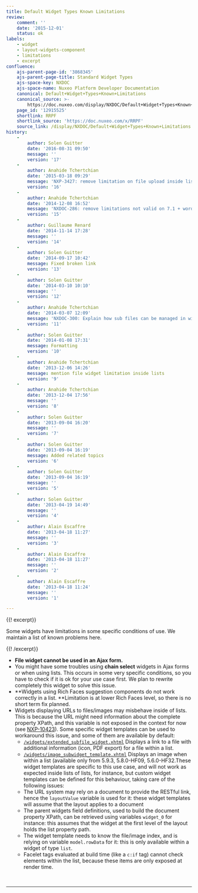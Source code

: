 ```yaml
---
title: Default Widget Types Known Limitations
review:
    comment: ''
    date: '2015-12-01'
    status: ok
labels:
    - widget
    - layout-widgets-component
    - limitations
    - excerpt
confluence:
    ajs-parent-page-id: '3868345'
    ajs-parent-page-title: Standard Widget Types
    ajs-space-key: NXDOC
    ajs-space-name: Nuxeo Platform Developer Documentation
    canonical: Default+Widget+Types+Known+Limitations
    canonical_source: >-
        https://doc.nuxeo.com/display/NXDOC/Default+Widget+Types+Known+Limitations
    page_id: '12915525'
    shortlink: RRPF
    shortlink_source: 'https://doc.nuxeo.com/x/RRPF'
    source_link: /display/NXDOC/Default+Widget+Types+Known+Limitations
history:
    - 
        author: Solen Guitter
        date: '2016-08-31 09:50'
        message: ''
        version: '17'
    - 
        author: Anahide Tchertchian
        date: '2015-03-18 09:29'
        message: 'NXP-3427: remove limitation on file upload inside lists'
        version: '16'
    - 
        author: Anahide Tchertchian
        date: '2014-12-08 16:52'
        message: 'NXDOC-286: remove limitations not valid on 7.1 + wording'
        version: '15'
    - 
        author: Guillaume Renard
        date: '2014-11-14 17:28'
        message: ''
        version: '14'
    - 
        author: Solen Guitter
        date: '2014-09-17 10:42'
        message: Fixed broken link
        version: '13'
    - 
        author: Solen Guitter
        date: '2014-03-10 10:10'
        message: ''
        version: '12'
    - 
        author: Anahide Tchertchian
        date: '2014-03-07 12:09'
        message: 'NXDOC-300: Explain how sub files can be managed in widget templates'
        version: '11'
    - 
        author: Solen Guitter
        date: '2014-01-08 17:31'
        message: Formatting
        version: '10'
    - 
        author: Anahide Tchertchian
        date: '2013-12-06 14:26'
        message: mention file widget limitation inside lists
        version: '9'
    - 
        author: Anahide Tchertchian
        date: '2013-12-04 17:56'
        message: ''
        version: '8'
    - 
        author: Solen Guitter
        date: '2013-09-04 16:20'
        message: ''
        version: '7'
    - 
        author: Solen Guitter
        date: '2013-09-04 16:19'
        message: Added related topics
        version: '6'
    - 
        author: Solen Guitter
        date: '2013-09-04 16:19'
        message: ''
        version: '5'
    - 
        author: Solen Guitter
        date: '2013-04-19 14:49'
        message: ''
        version: '4'
    - 
        author: Alain Escaffre
        date: '2013-04-18 11:27'
        message: ''
        version: '3'
    - 
        author: Alain Escaffre
        date: '2013-04-18 11:27'
        message: ''
        version: '2'
    - 
        author: Alain Escaffre
        date: '2013-04-18 11:24'
        message: ''
        version: '1'

---
```

{{! excerpt}}

Some widgets have limitations in some specific conditions of use. We maintain a list of known problems here.

{{! /excerpt}}

*   **File widget cannot be used in an Ajax form.**
*   You might have some troubles using **chain select** widgets in Ajax forms or when using lists. This occurs in some very specific conditions, so you have to check if it is ok for your use case first. We plan to rewrite completely this widget to solve this issue.
*   **Widgets using Rich Faces suggestion components do not work correctly in a list.&nbsp;**Limitation is at lower Rich Faces level, so there is no short term fix planned.
*   Widgets displaying URLs to files/images may misbehave inside of lists. This is because the URL might need information about the complete property XPath, and this variable is not exposed in the context for now (see [NXP-10423](https://jira.nuxeo.com/browse/NXP-10423)). Some specific widget templates can be used to workaround this issue, and some of them are available by default:
    *   [`/widgets/extended_subfile_widget.xhtml`](https://github.com/nuxeo/nuxeo-dm/blob/master/nuxeo-platform-webapp/src/main/resources/web/nuxeo.war/widgets/extended_subfile_widget.xhtml) Displays a link to a file with additional information (icon, PDF export) for a file within a list.
    *   [`/widgets/image_subwidget_template.xhtml`](https://github.com/nuxeo/nuxeo-jsf/blob/master/nuxeo-platform-webapp-base/src/main/resources/web/nuxeo.war/widgets/image_subwidget_template.xhtml) Displays an image when within a list (available only from 5.9.3, 5.8.0-HF09, 5.6.0-HF32.These widget templates are specific to this use case, and will not work as expected inside lists of lists, for instance, but custom widget templates can be defined for this behaviour, taking care of the following issues:
    *   The URL system may rely on a document to provide the RESTful link, hence the&nbsp;`layoutValue` variable is used for it: these widget templates will assume that the layout applies to a document
    *   The parent widgets field definitions, used to build the document property XPath, can be retrieved using variables `widget_0` for instance: this assumes that the widget at the first level of the layout holds the list property path.
    *   The widget template needs to know the file/image index, and is relying on variable `model.rowData` for it: this is only available within a widget of type `list`.
    *   Facelet tags evaluated at build time (like a `c:if` tag) cannot check elements within the list, because these items are only exposed at render time.

&nbsp;

* * *